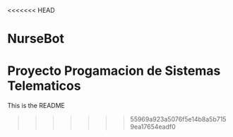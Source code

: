 <<<<<<< HEAD
# NurseBot
Proyecto Progamacion de Sistemas Telematicos
=======
This is the README
>>>>>>> 55969a923a5076f5e14b8a5b7159ea17654eadf0
